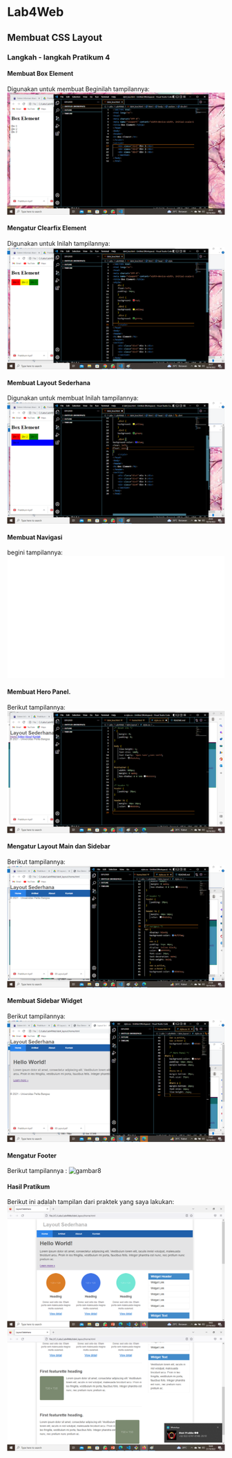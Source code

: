 # Lab4Web
## Membuat CSS Layout
### Langkah - langkah Pratikum 4

#### Membuat Box Element
Digunakan untuk membuat  Beginilah tampilannya:
![gambar1](screenshot/ss1.png)

#### Mengatur Clearfix Element
Digunakan untuk  Inilah tampilannya:
![gambar2](screenshot/ss2.png)

#### Membuat Layout Sederhana
Digunakan untuk membuat  Inilah tampilannya:
![gambar3](screenshot/ss3.png)

#### Membuat Navigasi
 begini tampilannya:
![gambar4](screenshot/ss4.png)

#### Membuat Hero Panel.
 Berikut tampilannya:
![gambar5](screenshot/ss5.png)

#### Mengatur Layout Main dan Sidebar
 Berikut tampilannya:
![gambar6](screenshot/ss6.png)

#### Membuat Sidebar Widget
 Berikut tampilannya:
![gambar7](screenshot/ss7.png)

#### Mengatur Footer
 Berikut tampilannya :
![gambar8](screenshot/ss8.pngpng)

#### Hasil Pratikum 
Berikut ini adalah tampilan dari praktek yang saya lakukan:
![gambarhsl1](screenshot/hsl1.png)
![gambarhsl2](screenshot/hsl2.png)